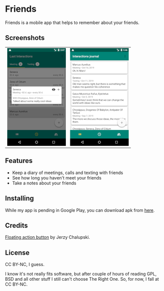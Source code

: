 # Friends

Friends is a mobile app that helps to remember about your friends. 

## Screenshots
| | |
| ------------- | ------------- |
| ![Last interactions](https://github.com/kirillsmirnov1/Friends-reminder-android/blob/dev/Screenshots/last_interactions.png) | ![Log](https://github.com/kirillsmirnov1/Friends-reminder-android/blob/dev/Screenshots/log.png) |

## Features

* Keep a diary of meetings, calls and texting with friends
* See how long you haven't meet your friends
* Take a notes about your friends

## Installing

While my app is pending in Google Play, you can download apk from [here](https://github.com/kirillsmirnov1/Friends-reminder-android/releases/tag/1.0.0).

## Credits

[Floating action button](https://github.com/futuresimple/android-floating-action-button) by Jerzy Chalupski.

## License

CC BY-NC, I guess.

I know it's not really fits software, but after couple of hours of reading GPL, BSD and all other stuff I still can't choose The Right One. So, for now, I fall at CC BY-NC.
